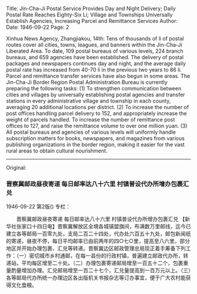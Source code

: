 Title: Jin-Cha-Ji Postal Service Provides Day and Night Delivery; Daily Postal Rate Reaches Eighty-Six Li; Village and Townships Universally Establish Agencies, Increasing Parcel and Remittance Services
Author:
Date: 1946-09-22
Page: 2

Xinhua News Agency, Zhangjiakou, 14th: Tens of thousands of li of postal routes cover all cities, towns, leagues, and banners within the Jin-Cha-Ji Liberated Area. To date, 109 postal bureaus of various levels, 224 branch bureaus, and 659 agencies have been established. The delivery of postal packages and newspapers continues day and night, and the average daily postal rate has increased from 40-70 li in the previous two years to 86 li. Parcel and remittance transfer services have also begun in some areas. The Jin-Cha-Ji Border Region Postal Administration Bureau is currently preparing the following tasks: (1) To strengthen communication between cities and villages by universally establishing postal agencies and transfer stations in every administrative village and township in each county, averaging 20 additional locations per district. (2) To increase the number of post offices handling parcel delivery to 152, and appropriately increase the weight of parcels handled. To increase the number of remittance post offices to 127, and raise the remittance volume to over one million yuan. (3) All postal bureaus and agencies of various levels will uniformly handle subscription matters for books, newspapers, and magazines from various publishing organizations in the border region, making it easier for the vast rural areas to obtain cultural nourishment.



<hr /> 

Original: 


### 晋察冀邮政昼夜寄递  每日邮率达八十六里  村镇普设代办所增办包裹汇兑

1946-09-22
第2版()
专栏：

　　晋察冀邮政昼夜寄递
    每日邮率达八十六里
    村镇普设代办所增办包裹汇兑
    【新华社张家口十四日电】晋察冀解放区全境各城镇盟旗间，布满数万里邮线，迄今已建立各等邮局一百零九处，支局二百二十四处，代办处六百五十九处，邮包新闻纸的寄递，昼夜不停，每日平均邮率已由前两年的四○七○里，提高至八六里，部分地区并开始办理包裹、汇兑等转递。晋察冀边区邮政管理总局现正着手筹备下列工作：（一）密切城市乡村通邮，在每一县份的行政村镇，普遍建立邮政代办所，转递站，平均每区增至二十处。（二）办理包裹寄递邮局增至一百五十二个，包裹重量酌量增加办理。汇兑邮局增至一百二十七个，汇兑量提高到一百万元以上。（三）各等邮局代办所统一办理边区各出版机关书报杂志等订办事宜，便于广大农村能获得文化食粮。
